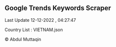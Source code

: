 

## Google Trends Keywords Scraper 
 
Last Update 12-12-2022 , 04:27:47

Country List :
VIETNAM.json



© Abdul Muttaqin 
